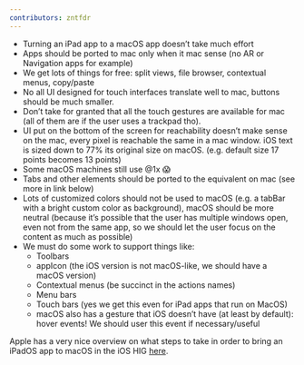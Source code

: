 ```yaml
---
contributors: zntfdr
---
```


- Turning an iPad app to a macOS app doesn’t take much effort
- Apps should be ported to mac only when it mac sense (no AR or Navigation apps for example)
- We get lots of things for free: split views, file browser, contextual menus, copy/paste
- No all UI designed for touch interfaces translate well to mac, buttons should be much smaller.
- Don’t take for granted that all the touch gestures are available for mac (all of them are if the user uses a trackpad tho).
- UI put on the bottom of the screen for reachability doesn’t make sense on the mac, every pixel is reachable the same in a mac window.
iOS text is sized down to 77% its original size on macOS. (e.g. default size 17 points becomes 13 points)
- Some macOS machines still use @1x 😱
- Tabs and other elements should be ported to the equivalent on mac (see more in link below)
- Lots of customized colors should not be used to macOS (e.g. a tabBar with a bright custom color as background), macOS should be more neutral (because it’s possible that the user has multiple windows open, even not from the same app, so we should let the user focus on the content as much as possible)
- We must do some work to support things like:
  - Toolbars
  - appIcon (the iOS version is not macOS-like, we should have a macOS version)
  - Contextual menus (be succinct in the actions names)
  - Menu bars
  - Touch bars (yes we get this even for iPad apps that run on MacOS)
  - macOS also has a gesture that iOS doesn’t have (at least by default): hover events! We should user this event if necessary/useful

Apple has a very nice overview on what steps to take in order to bring an iPadOS app to macOS in the iOS HIG [here](https://developer.apple.com/design/human-interface-guidelines/ios/overview/ipad-apps-for-mac/).
